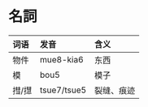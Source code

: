 # 名詞

| 词语 | 发音 | 含义 |
| :--- | :--- | :--- |
| 物件 | mue8-kia6 | 东西 |
| 模 | bou5 | 模子 |
| 㨹/㩨 | tsue7/tsue5 | 裂缝、痕迹 |

